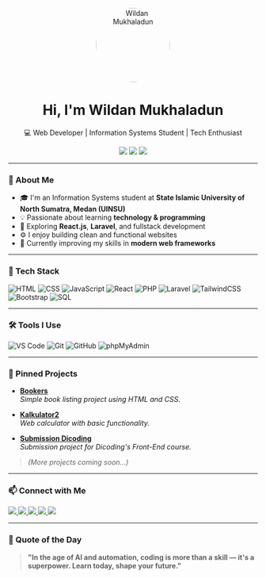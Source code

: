 <p align="center">
  <img src="https://www.pngall.com/wp-content/uploads/5/Profile-Male-PNG.png" alt="Wildan Mukhaladun" width="150" style="border-radius: 50%;" />
</p>

<h1 align="center">Hi, I'm Wildan Mukhaladun</h1>
<p align="center">💻 Web Developer | Information Systems Student | Tech Enthusiast</p>

<p align="center">
  <img src="https://img.shields.io/badge/Code-Passion-red?style=flat&logo=visualstudiocode&logoColor=white" />
  <img src="https://img.shields.io/badge/Tech-Lover-informational?style=flat&logo=code&logoColor=white" />
  <img src="https://img.shields.io/badge/AI-Ready-7F00FF?style=flat&logo=openai&logoColor=white" />
</p>

---

### 🚀 About Me
- 🎓 I'm an Information Systems student at **State Islamic University of North Sumatra, Medan (UINSU)**
- 💡 Passionate about learning **technology & programming**
- 🔭 Exploring **React.js**, **Laravel**, and fullstack development
- ⚙️ I enjoy building clean and functional websites
- 🌱 Currently improving my skills in **modern web frameworks**

---

### 🧰 Tech Stack
![HTML](https://img.shields.io/badge/-HTML5-E34F26?style=flat&logo=html5&logoColor=white)
![CSS](https://img.shields.io/badge/-CSS3-1572B6?style=flat&logo=css3)
![JavaScript](https://img.shields.io/badge/-JavaScript-F7DF1E?style=flat&logo=javascript&logoColor=black)
![React](https://img.shields.io/badge/-React-61DAFB?style=flat&logo=react&logoColor=black)
![PHP](https://img.shields.io/badge/-PHP-777BB4?style=flat&logo=php&logoColor=white)
![Laravel](https://img.shields.io/badge/-Laravel-F55247?style=flat&logo=laravel&logoColor=white)
![TailwindCSS](https://img.shields.io/badge/-Tailwind-38B2AC?style=flat&logo=tailwindcss)
![Bootstrap](https://img.shields.io/badge/-Bootstrap-7952B3?style=flat&logo=bootstrap&logoColor=white)
![SQL](https://img.shields.io/badge/-SQL-4479A1?style=flat&logo=mysql&logoColor=white)

---

### 🛠 Tools I Use
![VS Code](https://img.shields.io/badge/-VS%20Code-007ACC?style=flat&logo=visualstudiocode&logoColor=white)
![Git](https://img.shields.io/badge/-Git-F05032?style=flat&logo=git&logoColor=white)
![GitHub](https://img.shields.io/badge/-GitHub-181717?style=flat&logo=github)
![phpMyAdmin](https://img.shields.io/badge/-phpMyAdmin-F89C0E?style=flat&logo=phpmyadmin&logoColor=white)

---

### 📌 Pinned Projects

- [**Bookers**](https://wildanmkhdev.github.io/bookers/)  
  *Simple book listing project using HTML and CSS.*

- [**Kalkulator2**](https://wildanmkhdev.github.io/kalkulator2/)  
  *Web calculator with basic functionality.*

- [**Submission Dicoding**](https://wildanmkhdev.github.io/Tugas-Submission-Dicoding/)  
  *Submission project for Dicoding's Front-End course.*

> *(More projects coming soon...)*

---

### 📫 Connect with Me

<p>
  <a href="https://www.linkedin.com/in/wildan-mukhaladun">
    <img src="https://img.shields.io/badge/-LinkedIn-blue?style=flat&logo=linkedin" />
  </a>
  <a href="https://www.instagram.com/yourusername">
    <img src="https://img.shields.io/badge/-Instagram-E4405F?style=flat&logo=instagram&logoColor=white" />
  </a>
  <a href="https://www.facebook.com/yourusername">
    <img src="https://img.shields.io/badge/-Facebook-1877F2?style=flat&logo=facebook&logoColor=white" />
  </a>
  <a href="https://twitter.com/yourusername">
    <img src="https://img.shields.io/badge/-X-black?style=flat&logo=twitter&logoColor=white" />
  </a>
  <a href="https://www.quora.com/profile/yourusername">
    <img src="https://img.shields.io/badge/-Quora-B92B27?style=flat&logo=quora&logoColor=white" />
  </a>
</p>

---

### 🧠 Quote of the Day
> **"In the age of AI and automation, coding is more than a skill — it's a superpower. Learn today, shape your future."**
